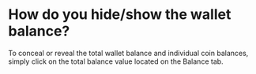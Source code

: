 # How do you hide/show the wallet balance?

To conceal or reveal the total wallet balance and individual coin balances, simply click on the total balance value located on the Balance tab. 
